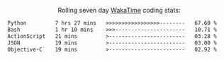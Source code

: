 <p align="center">Rolling seven day <a href="https://wakatime.com/@syrkis"/>WakaTime</a> coding stats:</p>
<!--START_SECTION:waka-->

```txt
Python         7 hrs 27 mins   >>>>>>>>>>>>>>>>>--------   67.60 %
Bash           1 hr 10 mins    >>>----------------------   10.71 %
ActionScript   21 mins         >------------------------   03.28 %
JSON           19 mins         >------------------------   03.00 %
Objective-C    19 mins         >------------------------   02.92 %
```

<!--END_SECTION:waka-->
